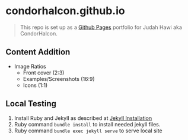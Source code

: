 # condorhalcon.github.io
> This repo is set up as a [Github Pages](https://pages.github.com/) portfolio for Judah Hawi aka CondorHalcon.

## Content Addition
- Image Ratios
    - Front cover (2:3)
    - Examples/Screenshots (16:9)
    - Icons (1:1)

## Local Testing
1. Install Ruby and Jekyll as described at [Jekyll Installation](https://jekyllrb.com/docs/installation/)
2. Ruby command `bundle install` to install needed jekyll files.
3. Ruby command `bundle exec jekyll serve` to serve local site